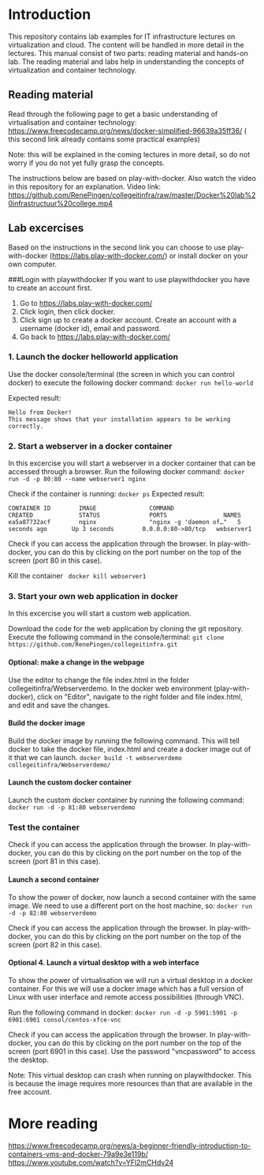 # Introduction
This repository contains lab examples for IT infrastructure lectures on virtualization and cloud. The content will be handled in more detail in the lectures. This manual consist of two parts: reading material and hands-on lab. The reading material and labs help in understanding the concepts of virtualization and container technology.

## Reading material
Read through the following page to get a basic understanding of virtualisation and container technology:
https://www.freecodecamp.org/news/docker-simplified-96639a35ff36/ ( this second link already contains some practical examples)

Note: this will be explained in the coming lectures in more detail, so do not worry if you do not yet fully grasp the concepts.

The instructions below are based on play-with-docker. Also watch the video in this repository for an explanation.
Video link:
https://github.com/RenePingen/collegeitinfra/raw/master/Docker%20lab%20infrastructuur%20college.mp4

## Lab excercises
Based on the instructions in the second link you can choose to use play-with-docker (https://labs.play-with-docker.com/) or install docker on your own computer.

###Login with playwithdocker
If you want to use playwithdocker you have to create an account first.
1. Go to https://labs.play-with-docker.com/
2. Click login, then click docker.
3. Click sign up to create a docker account. Create an account with a username (docker id), email and password.
4. Go back to https://labs.play-with-docker.com/

### 1. Launch the docker helloworld application

Use the docker console/terminal (the screen in which you can control docker) to execute the following docker command:
```docker run hello-world```

Expected result:
```
Hello from Docker!
This message shows that your installation appears to be working correctly.
```
### 2. Start a webserver in a docker container
In this excercise you will start a webserver in a docker container that can be accessed through a browser. 
Run the following docker command:
```docker run -d -p 80:80 --name webserver1 nginx```

Check if the container is running:
```docker ps```
Expected result:
```
CONTAINER ID        IMAGE               COMMAND                  CREATED             STATUS              PORTS                NAMES
ea5a87732acf        nginx               "nginx -g 'daemon of…"   5 seconds ago       Up 3 seconds        0.0.0.0:80->80/tcp   webserver1
```

Check if you can access the application through the browser. In play-with-docker, you can do this by clicking on the port number on the top of the screen (port 80 in this case).

Kill the container
``` docker kill webserver1```

### 3. Start your own web application in docker
In this excercise you will start a custom web application.

Download the code for the web application by cloning the git repository. Execute the following command in the console/terminal:
```git clone https://github.com/RenePingen/collegeitinfra.git ```

#### Optional: make a change in the webpage
Use the editor to change the file index.html in the folder collegeitinfra/Webserverdemo. In the docker web environment (play-with-docker), click on "Editor", navigate to the right folder and file index.html, and edit and save the changes.

#### Build the docker image
Build the docker image by running the following command. This will tell docker to take the docker file, index.html and create a docker image out of it that we can launch.
```docker build -t webserverdemo collegeitinfra/Webserverdemo/```

#### Launch the custom docker container
Launch the custom docker container by running the following command:
```docker run -d -p 81:80 webserverdemo```

### Test the container
Check if you can access the application through the browser. In play-with-docker, you can do this by clicking on the port number on the top of the screen (port 81 in this case).

#### Launch a second container
To show the power of docker, now launch a second container with the same image. We need to use a different port on the host machine, so:
```docker run -d -p 82:80 webserverdemo```

Check if you can access the application through the browser. In play-with-docker, you can do this by clicking on the port number on the top of the screen (port 82 in this case).

#### Optional 4. Launch a virtual desktop with a web interface
To show the power of virtualisation we will run a virtual desktop in a docker container. For this we will use a docker image which has a full version of Linux with user interface and remote access possibilities (through VNC).

Run the following command in docker:
``` docker run -d -p 5901:5901 -p 6901:6901 consol/centos-xfce-vnc ```

Check if you can access the application through the browser. In play-with-docker, you can do this by clicking on the port number on the top of the screen (port 6901 in this case). Use the password "vncpassword" to access the desktop.

Note: This virtual desktop can crash when running on playwithdocker. This is because the image requires more resources than that are available in the free account.

# More reading
https://www.freecodecamp.org/news/a-beginner-friendly-introduction-to-containers-vms-and-docker-79a9e3e119b/
https://www.youtube.com/watch?v=YFl2mCHdv24




